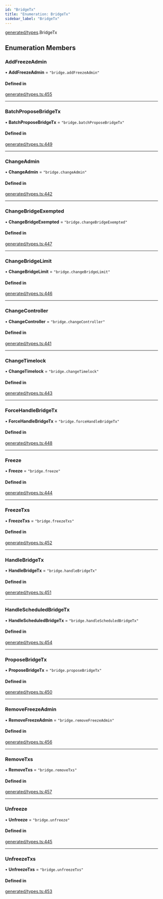 ```yaml
---
id: "BridgeTx"
title: "Enumeration: BridgeTx"
sidebar_label: "BridgeTx"
---
```


[generated/types](../../../../modules/Generated/Types/Types.md).BridgeTx

## Enumeration Members

### AddFreezeAdmin

• **AddFreezeAdmin** = ``"bridge.addFreezeAdmin"``

#### Defined in

[generated/types.ts:455](https://github.com/PolymeshAssociation/polymesh-sdk/blob/49a0066c3/src/generated/types.ts#L455)

___

### BatchProposeBridgeTx

• **BatchProposeBridgeTx** = ``"bridge.batchProposeBridgeTx"``

#### Defined in

[generated/types.ts:449](https://github.com/PolymeshAssociation/polymesh-sdk/blob/49a0066c3/src/generated/types.ts#L449)

___

### ChangeAdmin

• **ChangeAdmin** = ``"bridge.changeAdmin"``

#### Defined in

[generated/types.ts:442](https://github.com/PolymeshAssociation/polymesh-sdk/blob/49a0066c3/src/generated/types.ts#L442)

___

### ChangeBridgeExempted

• **ChangeBridgeExempted** = ``"bridge.changeBridgeExempted"``

#### Defined in

[generated/types.ts:447](https://github.com/PolymeshAssociation/polymesh-sdk/blob/49a0066c3/src/generated/types.ts#L447)

___

### ChangeBridgeLimit

• **ChangeBridgeLimit** = ``"bridge.changeBridgeLimit"``

#### Defined in

[generated/types.ts:446](https://github.com/PolymeshAssociation/polymesh-sdk/blob/49a0066c3/src/generated/types.ts#L446)

___

### ChangeController

• **ChangeController** = ``"bridge.changeController"``

#### Defined in

[generated/types.ts:441](https://github.com/PolymeshAssociation/polymesh-sdk/blob/49a0066c3/src/generated/types.ts#L441)

___

### ChangeTimelock

• **ChangeTimelock** = ``"bridge.changeTimelock"``

#### Defined in

[generated/types.ts:443](https://github.com/PolymeshAssociation/polymesh-sdk/blob/49a0066c3/src/generated/types.ts#L443)

___

### ForceHandleBridgeTx

• **ForceHandleBridgeTx** = ``"bridge.forceHandleBridgeTx"``

#### Defined in

[generated/types.ts:448](https://github.com/PolymeshAssociation/polymesh-sdk/blob/49a0066c3/src/generated/types.ts#L448)

___

### Freeze

• **Freeze** = ``"bridge.freeze"``

#### Defined in

[generated/types.ts:444](https://github.com/PolymeshAssociation/polymesh-sdk/blob/49a0066c3/src/generated/types.ts#L444)

___

### FreezeTxs

• **FreezeTxs** = ``"bridge.freezeTxs"``

#### Defined in

[generated/types.ts:452](https://github.com/PolymeshAssociation/polymesh-sdk/blob/49a0066c3/src/generated/types.ts#L452)

___

### HandleBridgeTx

• **HandleBridgeTx** = ``"bridge.handleBridgeTx"``

#### Defined in

[generated/types.ts:451](https://github.com/PolymeshAssociation/polymesh-sdk/blob/49a0066c3/src/generated/types.ts#L451)

___

### HandleScheduledBridgeTx

• **HandleScheduledBridgeTx** = ``"bridge.handleScheduledBridgeTx"``

#### Defined in

[generated/types.ts:454](https://github.com/PolymeshAssociation/polymesh-sdk/blob/49a0066c3/src/generated/types.ts#L454)

___

### ProposeBridgeTx

• **ProposeBridgeTx** = ``"bridge.proposeBridgeTx"``

#### Defined in

[generated/types.ts:450](https://github.com/PolymeshAssociation/polymesh-sdk/blob/49a0066c3/src/generated/types.ts#L450)

___

### RemoveFreezeAdmin

• **RemoveFreezeAdmin** = ``"bridge.removeFreezeAdmin"``

#### Defined in

[generated/types.ts:456](https://github.com/PolymeshAssociation/polymesh-sdk/blob/49a0066c3/src/generated/types.ts#L456)

___

### RemoveTxs

• **RemoveTxs** = ``"bridge.removeTxs"``

#### Defined in

[generated/types.ts:457](https://github.com/PolymeshAssociation/polymesh-sdk/blob/49a0066c3/src/generated/types.ts#L457)

___

### Unfreeze

• **Unfreeze** = ``"bridge.unfreeze"``

#### Defined in

[generated/types.ts:445](https://github.com/PolymeshAssociation/polymesh-sdk/blob/49a0066c3/src/generated/types.ts#L445)

___

### UnfreezeTxs

• **UnfreezeTxs** = ``"bridge.unfreezeTxs"``

#### Defined in

[generated/types.ts:453](https://github.com/PolymeshAssociation/polymesh-sdk/blob/49a0066c3/src/generated/types.ts#L453)
